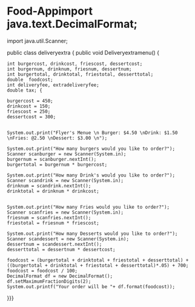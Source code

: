 # Food-Appimport java.text.DecimalFormat;
import java.util.Scanner;

public class deliveryextra {
	public void Deliveryextramenu() {

	int burgercost, drinkcost, friescost, dessertcost;
	int burgernum, drinknum, friesnum, dessertnum;
	int burgertotal, drinktotal, friestotal, desserttotal;
	double	foodcost;
	int deliveryfee, extradeliveryfee;
	double tax; {
	
	burgercost = 450;
	drinkcost = 150;
	friescost = 250;
	dessertcost = 300;
			
	
	System.out.print("Flyer's Menue \n Burger: $4.50 \nDrink: $1.50 \nFries: @2.50 \nDessert: $3.00 \n");
	
	System.out.print("How many burgers would you like to order?");
	Scanner scanburger = new Scanner(System.in);
	burgernum = scanburger.nextInt();
	burgertotal = burgernum * burgercost;
			
	System.out.print("How many Drink's would you like to order?");
	Scanner scandrink = new Scanner(System.in);
	drinknum = scandrink.nextInt();
	drinktotal = drinknum * drinkcost;
			
	
	System.out.print("How many Fries would you like to order?");
	Scanner scanfries = new Scanner(System.in);
	friesnum = scanfries.nextInt();
	friestotal = friesnum * friescost;

	System.out.print("How many Desserts would you like to order?");
	Scanner scandessert = new Scanner(System.in);
	dessertnum = scandessert.nextInt();
	desserttotal = dessertnum * dessertcost;
	
	foodcost = (burgertotal + drinktotal + friestotal + desserttotal) + ((burgertotal + drinktotal + friestotal + desserttotal)*.05) + 700;
	foodcost = foodcost / 100;
	DecimalFormat df = new DecimalFormat();
	df.setMaximumFractionDigits(2);
	System.out.printf("Your order will be "+ df.format(foodcost));
}}}
